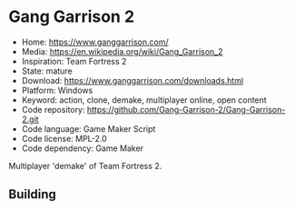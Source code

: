 # Gang Garrison 2

- Home: https://www.ganggarrison.com/
- Media: https://en.wikipedia.org/wiki/Gang_Garrison_2
- Inspiration: Team Fortress 2
- State: mature
- Download: https://www.ganggarrison.com/downloads.html
- Platform: Windows
- Keyword: action, clone, demake, multiplayer online, open content
- Code repository: https://github.com/Gang-Garrison-2/Gang-Garrison-2.git
- Code language: Game Maker Script
- Code license: MPL-2.0
- Code dependency: Game Maker

Multiplayer 'demake' of Team Fortress 2.

## Building
